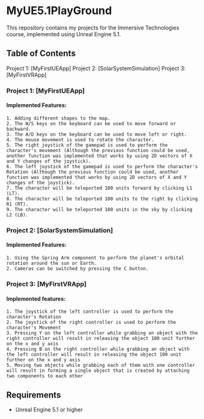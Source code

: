 # MyUE5.1PlayGround
This repository contains my projects for the Immersive Technologies course, implemented using Unreal Engine 5.1.

## Table of Contents
Project 1: [MyFirstUEApp]
Project 2: [SolarSystemSimulation]
Project 3: [MyFirstVRApp]
### Project 1: [MyFirstUEApp]
#### Implemented Features:
	1. Adding different shapes to the map.
	2. The W/S keys on the keyboard can be used to move forward or backward.
	3. The A/D keys on the keyboard can be used to move left or right.
	4. The mouse movement is used to rotate the character.
	5. The right joystick of the gamepad is used to perform the character's movement (Although the previous function could be used, another function was implemented that works by using 2D vectors of X and Y changes of the joystick).
	6. The left joystick of the gamepad is used to perform the character's Rotation (Although the previous function could be used, another function was implemented that works by using 2D vectors of X and Y changes of the joystick).
	7. The character will be teleported 100 units forward by clicking L1 (LT).
	8. The character will be teleported 100 units to the right by clicking R1 (RT).
	9. The character will be teleported 100 units in the sky by clicking L2 (LB).

### Project 2: [SolarSystemSimulation]
#### Implemented Features:
	1. Using the Spring Arm component to perform the planet's orbital rotation around the sun or Earth.
	2. Cameras can be switched by pressing the C button.
 
### Project 3: [MyFirstVRApp]
#### Implemented features:
	1. The joystick of the left controller is used to perform the character's Rotation
	2. The joystick of the right controller is used to perform the character's Movement
	3. Pressing Y on the left controller while grabbing an object with the right controller will result in releasing the object 100 unit further on the x and y axis
	4. Pressing B on the right controller while grabbing an object with the left controller will result in releasing the object 100 unit further on the x and y axis
	5. Moving two objects while grabbing each of them with one controller will result in forming a single object that is created by attaching two components to each other
 
## Requirements
- Unreal Engine 5.1 or higher
